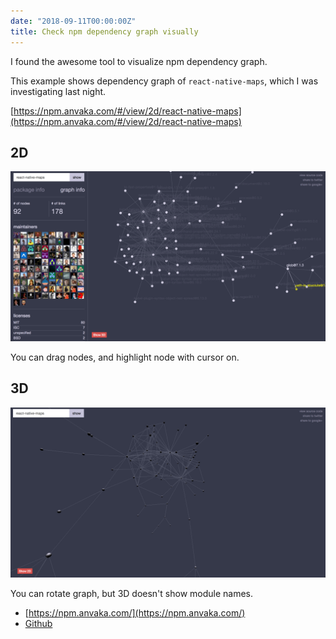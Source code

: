 ```yaml
---
date: "2018-09-11T00:00:00Z"
title: Check npm dependency graph visually
---
```


I found the awesome tool to visualize npm dependency graph.

This example shows dependency graph of `react-native-maps`, which I was investigating last night.

[https://npm.anvaka.com/#/view/2d/react-native-maps](https://npm.anvaka.com/#/view/2d/react-native-maps)

## 2D

![2d](/assets/image/npm-dependency-graph-2d.png)

You can drag nodes, and highlight node with cursor on.

## 3D

![3d](/assets/image/npm-dependency-graph-3d.png)

You can rotate graph, but 3D doesn't show module names.

* [https://npm.anvaka.com/](https://npm.anvaka.com/)
* [Github](https://github.com/anvaka/npmgraph.an)
